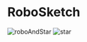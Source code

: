 # RoboSketch
![roboAndStar](https://github.com/adamB6/RoboSketch/assets/107077379/16368cc4-8464-4641-8b0e-363b74d32372)
![star](https://github.com/adamB6/RoboSketch/assets/107077379/2efb56c1-b5a8-40ba-bd64-9b5c08b72d84)
